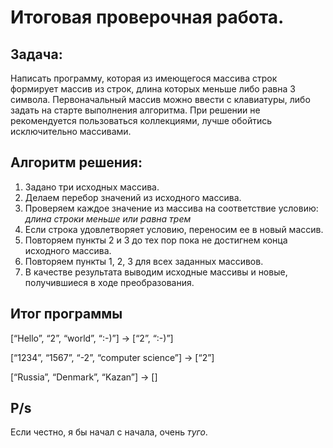 # Итоговая проверочная работа.

## Задача:

Написать программу, которая из имеющегося массива строк формирует массив из строк, 
длина которых меньше либо равна 3 символа. Первоначальный массив можно ввести с клавиатуры, 
либо задать на старте выполнения алгоритма. При решении не рекомендуется пользоваться коллекциями,
лучше обойтись исключительно массивами.

## Алгоритм решения:

1. Задано три исходных массива.
2. Делаем перебор значений из исходного массива.
3. Проверяем каждое значение из массива на соответствие условию: _длина строки меньше или равна трем_
4. Если строка удовлетворяет условию, переносим ее в новый массив.
5. Повторяем пункты 2 и 3 до тех пор пока не достигнем конца исходного массива.
6. Повторяем пункты 1, 2, 3 для всех заданных массивов.
7. В качестве результата выводим исходные массивы и новые, получившиеся в ходе преобразования.

## Итог программы

[“Hello”, “2”, “world”, “:-)”] → [“2”, “:-)”]

[“1234”, “1567”, “-2”, “computer science”] → [“2”]

[“Russia”, “Denmark”, “Kazan”] → []

## P/s

Если честно, я бы начал с начала, очень *туго*.